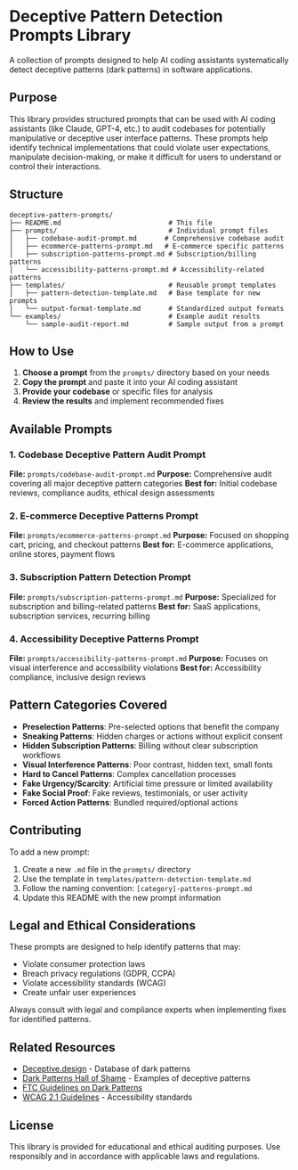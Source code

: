 # Deceptive Pattern Detection Prompts Library

A collection of prompts designed to help AI coding assistants systematically detect deceptive patterns (dark patterns) in software applications.

## Purpose

This library provides structured prompts that can be used with AI coding assistants (like Claude, GPT-4, etc.) to audit codebases for potentially manipulative or deceptive user interface patterns. These prompts help identify technical implementations that could violate user expectations, manipulate decision-making, or make it difficult for users to understand or control their interactions.

## Structure

```
deceptive-pattern-prompts/
├── README.md                           # This file
├── prompts/                            # Individual prompt files
│   ├── codebase-audit-prompt.md       # Comprehensive codebase audit
│   ├── ecommerce-patterns-prompt.md   # E-commerce specific patterns
│   ├── subscription-patterns-prompt.md # Subscription/billing patterns
│   └── accessibility-patterns-prompt.md # Accessibility-related patterns
├── templates/                          # Reusable prompt templates
│   ├── pattern-detection-template.md   # Base template for new prompts
│   └── output-format-template.md       # Standardized output formats
└── examples/                           # Example audit results
    └── sample-audit-report.md          # Sample output from a prompt
```

## How to Use

1. **Choose a prompt** from the `prompts/` directory based on your needs
2. **Copy the prompt** and paste it into your AI coding assistant
3. **Provide your codebase** or specific files for analysis
4. **Review the results** and implement recommended fixes

## Available Prompts

### 1. Codebase Deceptive Pattern Audit Prompt
**File:** `prompts/codebase-audit-prompt.md`
**Purpose:** Comprehensive audit covering all major deceptive pattern categories
**Best for:** Initial codebase reviews, compliance audits, ethical design assessments

### 2. E-commerce Deceptive Patterns Prompt
**File:** `prompts/ecommerce-patterns-prompt.md`
**Purpose:** Focused on shopping cart, pricing, and checkout patterns
**Best for:** E-commerce applications, online stores, payment flows

### 3. Subscription Pattern Detection Prompt
**File:** `prompts/subscription-patterns-prompt.md`
**Purpose:** Specialized for subscription and billing-related patterns
**Best for:** SaaS applications, subscription services, recurring billing

### 4. Accessibility Deceptive Patterns Prompt
**File:** `prompts/accessibility-patterns-prompt.md`
**Purpose:** Focuses on visual interference and accessibility violations
**Best for:** Accessibility compliance, inclusive design reviews

## Pattern Categories Covered

- **Preselection Patterns**: Pre-selected options that benefit the company
- **Sneaking Patterns**: Hidden charges or actions without explicit consent
- **Hidden Subscription Patterns**: Billing without clear subscription workflows
- **Visual Interference Patterns**: Poor contrast, hidden text, small fonts
- **Hard to Cancel Patterns**: Complex cancellation processes
- **Fake Urgency/Scarcity**: Artificial time pressure or limited availability
- **Fake Social Proof**: Fake reviews, testimonials, or user activity
- **Forced Action Patterns**: Bundled required/optional actions

## Contributing

To add a new prompt:

1. Create a new `.md` file in the `prompts/` directory
2. Use the template in `templates/pattern-detection-template.md`
3. Follow the naming convention: `[category]-patterns-prompt.md`
4. Update this README with the new prompt information

## Legal and Ethical Considerations

These prompts are designed to help identify patterns that may:
- Violate consumer protection laws
- Breach privacy regulations (GDPR, CCPA)
- Violate accessibility standards (WCAG)
- Create unfair user experiences

Always consult with legal and compliance experts when implementing fixes for identified patterns.

## Related Resources

- [Deceptive.design](https://www.deceptive.design/) - Database of dark patterns
- [Dark Patterns Hall of Shame](https://darkpatterns.org/) - Examples of deceptive patterns
- [FTC Guidelines on Dark Patterns](https://www.ftc.gov/news-events/news/press-releases/2022/10/ftc-report-shows-rise-sophisticated-dark-patterns-designed-trick-trap-consumers)
- [WCAG 2.1 Guidelines](https://www.w3.org/WAI/WCAG21/quickref/) - Accessibility standards

## License

This library is provided for educational and ethical auditing purposes. Use responsibly and in accordance with applicable laws and regulations. 